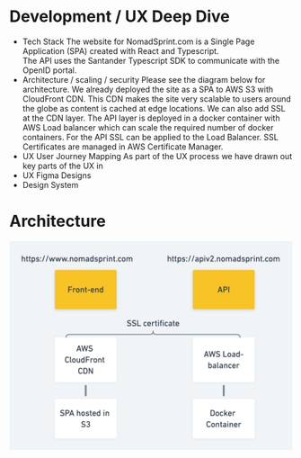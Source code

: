 # Development / UX Deep Dive

* Tech Stack
The website for NomadSprint.com is a Single Page Application (SPA) created with React and Typescript.  
The API uses the Santander Typescript SDK to communicate with the OpenID portal.
* Architecture / scaling / security
Please see the diagram below for architecture. We already deployed the site as a SPA to AWS S3 with CloudFront CDN. This CDN makes the site very scalable to users around the globe as content is cached at edge locations. We can also add SSL at the CDN layer. The API layer is deployed in a docker container with AWS Load balancer which can scale the required number of docker containers. For the API SSL can be applied to the Load Balancer. SSL Certificates are managed in AWS Certificate Manager.
* UX User Journey Mapping
As part of the UX process we have drawn out key parts of the UX in 
* UX Figma Designs
* Design System

# Architecture
![Architecture](https://github.com/createistic/resources/blob/main/architecture.png)
